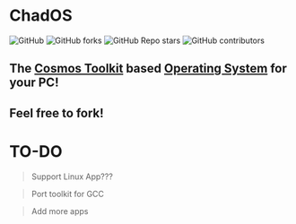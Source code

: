 # ChadOS

![GitHub](https://img.shields.io/github/license/RivioxGaming/ChadDOS?style=flat-square&logo=github) ![GitHub forks](https://img.shields.io/github/forks/RivioxGaming/ChadDOS?style=flat-square&logo=github) ![GitHub Repo stars](https://img.shields.io/github/stars/RivioxGaming/ChadDOS?style=flat-square&logo=github) ![GitHub contributors](https://img.shields.io/github/contributors/RivioxGaming/ChadDOS?style=flat-square&logo=github)






## The [Cosmos Toolkit](https://gocosmos.com/) based [Operating System](https://en.wikipedia.org/wiki/Operating_system) for your PC!

## Feel free to fork!


# TO-DO
> Support Linux App???

> Port toolkit for GCC

> Add more apps


